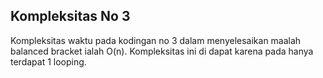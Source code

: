 ## Kompleksitas No 3

Kompleksitas waktu pada kodingan no 3 dalam menyelesaikan maalah balanced bracket ialah O(n).
Kompleksitas ini di dapat karena pada hanya terdapat 1 looping.